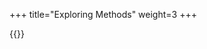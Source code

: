 +++
title="Exploring Methods"
weight=3
+++

{{<snippet file="src/test/scala/io/shiftleft/joern/MethodTests.scala" language="scala">}}
